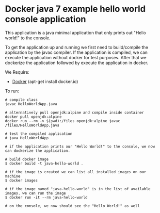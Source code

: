 # Docker java 7 example hello world console application

This application is a java minimal application that only prints out "Hello world!" to the console.

To get the application up and running we first need to build/compile the application by the javac compiler. If the application is compiled, we can execute the application without docker for test purposes. After that we dockerize the application followed by execute the application in docker.

We Require:
* [Docker](https://www.docker.com/) (apt-get install docker.io)


To run:

```
# compile class
javac HelloWorldApp.java

# alternatively pull openjdk:alpine and compile inside container
docker pull openjdk:alpine
docker run --rm -v $(pwd):/files openjdk:alpine javac /files/HelloWorldApp.java

# test the compiled application
# java HelloWorldApp 

# if the application prints our "Hello World!" to the console, we now can dockerize the application.

# build docker image
$ docker build -t java-hello-world .

# if the image is created we can list all installed images on our machine
$ docker images

# if the image named "java-hello-world" is in the list of available images, we can run the image
$ docker run -it --rm java-hello-world

# on the console, we now should see the "Hello World!" as well
```
